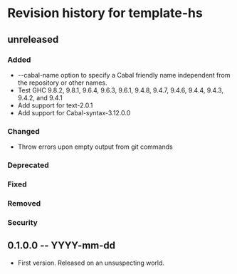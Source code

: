 # Revision history for template-hs

## unreleased

### Added

* --cabal-name option to specify a Cabal friendly name independent from the
  repository or other names.
* Test GHC 9.8.2, 9.8.1, 9.6.4, 9.6.3, 9.6.1, 9.4.8, 9.4.7, 9.4.6, 9.4.4, 9.4.3,
  9.4.2, and 9.4.1
* Add support for text-2.0.1
* Add support for Cabal-syntax-3.12.0.0

### Changed

* Throw errors upon empty output from git commands

### Deprecated

### Fixed

### Removed

### Security

## 0.1.0.0 -- YYYY-mm-dd

* First version. Released on an unsuspecting world.
